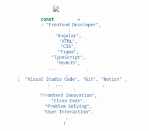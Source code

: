 <style> @import url('https://fonts.googleapis.com/css2?family=Press+Start+2P&display=swap'); body { font-family: 'Press Start 2P', cursive; } </style>

<div style="position: relative; text-align: center; color: white;">

![alt text](8-bit-zelda-27158-1920x1200.jpg)

<div style="position: absolute; top: 50%; left: 40%; transform: translate(-10%, -80%);">
    <h3>Hello, Renzo here!</h3>
    <small>Frontend Developer | UI Design</small>
    <div style="display: flex; gap: 12px">
      ![image](https://github.com/user-attachments/assets/eab03621-53ba-4774-832c-a2b3a242601f)
      ![image](https://github.com/user-attachments/assets/d3172e44-dc88-4b02-9691-babd46c3462c)
      
    </div>
</div>
</div>

```typescript
const aboutMe = {
  role: "Frontend Developer",
  stack: [
    "Angular",
    "HTML",
    "CSS",
    "Figma",
    "TypeScript",
    "NodeJS",
    ...anythingElse,
  ],
  tools: ["Visual Studio Code", "Git", "Notion"],
  projects: [...githubProjects],
  interests: [
    "Frontend Innovation",
    "Clean Code",
    "Problem Solving",
    "User Interaction",
  ],
};
```


